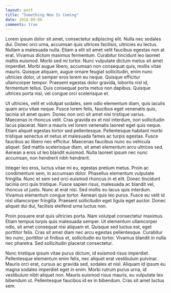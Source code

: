 ```yaml
---
layout: post
title: "Something New Is Coming"
date: 2016-09-08
comments: true
---
```


Lorem ipsum dolor sit amet, consectetur adipiscing elit. Nulla nec sodales dui. Donec orci urna, accumsan quis ultrices facilisis, ultricies eu lectus. Nullam a malesuada nulla. Etiam a elit sit amet velit faucibus egestas non at erat. Vivamus dictum maximus fermentum. Curabitur tincidunt leo laoreet mattis euismod. Morbi sed mi tortor. Nunc vulputate dictum metus sit amet imperdiet. Morbi augue libero, accumsan non consequat quis, mollis vitae mauris. Quisque aliquam, augue ornare feugiat sollicitudin, enim nunc ultricies dolor, ut semper eros lorem eu neque. Quisque efficitur ullamcorper tempor. Praesent egestas dolor gravida, lobortis nisl id, fermentum tellus. Duis consequat porta metus non dapibus. Quisque ultrices porta nisl, vel congue orci scelerisque et.

Ut ultricies, velit et volutpat sodales, sem odio elementum diam, quis iaculis quam arcu vitae neque. Fusce lorem felis, faucibus eget venenatis quis, lacinia sit amet quam. Donec non orci sit amet nisi tristique varius. Maecenas in rhoncus velit. Cras gravida ex et nisl interdum, non sollicitudin lacus placerat. Nam a mauris vel lorem venenatis laoreet eget quis neque. Etiam aliquet egestas tortor sed pellentesque. Pellentesque habitant morbi tristique senectus et netus et malesuada fames ac turpis egestas. Fusce faucibus ac libero nec efficitur. Maecenas faucibus nunc eu vehicula aliquet. Sed mattis scelerisque diam, sit amet elementum arcu ultrices sed. Aenean a eros ut leo blandit euismod. Nulla laoreet ipsum nec nunc accumsan, non hendrerit nibh hendrerit.

Integer leo eros, luctus vitae mi eu, egestas pretium metus. Proin ac condimentum sem, in accumsan dolor. Phasellus elementum vulputate fringilla. Nunc et sem sed orci euismod rhoncus in et elit. Donec tincidunt lacinia orci quis tristique. Fusce sapien risus, malesuada ac blandit vel, rhoncus ut justo. Nunc at erat nisi. Sed mollis eu lacus quis interdum. Vivamus elementum congue tortor. Aenean quis leo purus. Fusce eu velit id nisl ullamcorper fringilla. Praesent sollicitudin eget ligula eget auctor. Donec aliquet dui dui, facilisis eleifend urna luctus non.

Proin posuere erat quis ultricies porta. Nam volutpat consectetur maximus. Etiam tempus turpis quis malesuada semper. Ut elementum ullamcorper odio, sit amet consequat nisi aliquam et. Quisque sed luctus est, eget porttitor felis. Cras sit amet diam nec arcu egestas pellentesque. Curabitur leo nunc, porttitor ut finibus et, sollicitudin eu tortor. Vivamus blandit in nulla nec pharetra. Sed sollicitudin placerat consectetur.

Nunc tristique ipsum vitae purus dictum, id euismod risus imperdiet. Pellentesque elementum enim felis, nec aliquet erat vestibulum pulvinar. Mauris orci erat, cursus ac gravida sed, sodales et nisl. Aliquam id ipsum eu magna sodales imperdiet eget in enim. Morbi rutrum purus urna, id vestibulum nibh aliquet non. Mauris euismod risus mauris, eu vulputate leo bibendum ut. Pellentesque faucibus id ex in bibendum. Cras sit amet luctus sem.
